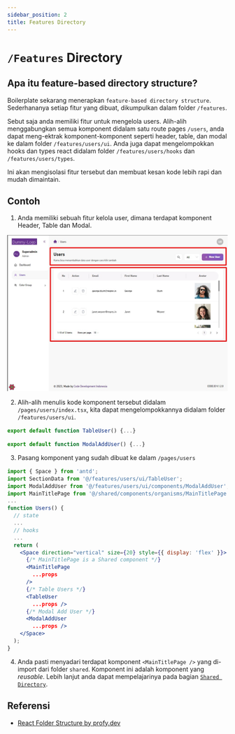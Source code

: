 ```yaml
---
sidebar_position: 2
title: Features Directory
---
```


# `/Features` Directory

## Apa itu feature-based directory structure?

Boilerplate sekarang menerapkan `feature-based directory structure`. Sederhananya setiap fitur yang dibuat, dikumpulkan dalam folder `/features`.

Sebut saja anda memiliki fitur untuk mengelola users. Alih-alih menggabungkan semua komponent didalam satu route pages `/users`, anda dapat meng-ektrak komponent-komponent seperti header, table, dan modal ke dalam folder `/features/users/ui`. Anda juga dapat mengelompokkan hooks dan types react didalam folder `/features/users/hooks` dan `/features/users/types`.

Ini akan mengisolasi fitur tersebut dan membuat kesan kode lebih rapi dan mudah dimaintain.

## Contoh

1. Anda memiliki sebuah fitur kelola user, dimana terdapat komponent Header, Table dan Modal.

![Users Features](./img/users-features.jpg)

2. Alih-alih menulis kode komponent tersebut didalam `/pages/users/index.tsx`, kita dapat mengelompokkannya didalam folder `/features/users/ui`.

```jsx title="/features/users/ui/TableUser.tsx"
export default function TableUser() {...}
```

```jsx title="/features/users/ui/ModalAddUser.tsx"
export default function ModalAddUser() {...}
```

3. Pasang komponent yang sudah dibuat ke dalam `/pages/users`

```jsx title="/pages/users/index.tsx"
import { Space } from 'antd';
import SectionData from '@/features/users/ui/TableUser';
import ModalAddUser from '@/features/users/ui/components/ModalAddUser';
import MainTitlePage from '@/shared/components/organisms/MainTitlePage';
...
function Users() {
  // state
  ...
  // hooks
  ...
  return (
    <Space direction="vertical" size={20} style={{ display: 'flex' }}>
      {/* MainTitlePage is a Shared component */}
      <MainTitlePage
        ...props
      />
      {/* Table Users */}
      <TableUser 
        ...props />
      {/* Modal Add User */}
      <ModalAddUser
        ...props />
    </Space>
  );
}
```

4. Anda pasti menyadari terdapat komponent `<MainTitlePage />` yang di-import dari folder `shared`. Komponent ini adalah komponent yang *reusable*. Lebih lanjut anda dapat mempelajarinya pada bagian [`Shared Directory`](./shared-directory).

## Referensi 
- [React Folder Structure by profy.dev](https://profy.dev/article/react-folder-structure#:~:text=%E2%94%94%E2%94%80%E2%94%80%20terms/-,Exit%3A%20Group%20by%20Features,-As%20we%20sell)